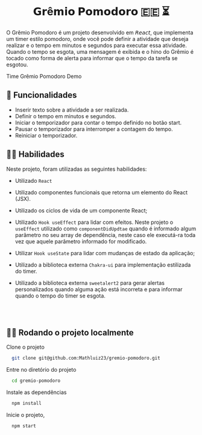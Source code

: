 <h1 align=center> 𝗚𝗿ê𝗺𝗶𝗼 𝗣𝗼𝗺𝗼𝗱𝗼𝗿𝗼 🇪🇪 ⏳</h1>

O Grêmio Pomodoro é um projeto desenvolvido em 𝘙𝘦𝘢𝘤𝘵, que implementa um timer estilo pomodoro, onde você pode definir a atividade que deseja realizar e o tempo em minutos e segundos para executar essa atividade. Quando o tempo se esgota, uma mensagem é exibida e o hino do Grêmio é tocado como forma de alerta para informar que o tempo da tarefa se esgotou.

Time Grêmio Pomodoro Demo

 ## 📲 Funcionalidades
- Inserir texto sobre a atividade a ser realizada.
- Definir o tempo em minutos e segundos.
- Iniciar o temporizador para contar o tempo definido no botão start.
- Pausar o temporizador para interromper a contagem do tempo.
- Reiniciar o temporizador.


## 👨‍🔧 Habilidades

Neste projeto, foram utilizadas as seguintes habilidades:

-   Utilizado `React`

-   Utilizado componentes funcionais que retorna um elemento do React (JSX).

-   Utilizado os ciclos de vida de um componente React;

-   Utilizado `Hook useEffect` para lidar com efeitos. Neste projeto o `useEffect` utilizado como `componentDidUpdtae` quando é informado algum parâmetro no seu array de dependência, neste caso ele executá-ra toda vez que aquele parâmetro informado for modificado.

-   Utilizar `Hook useState` para lidar com mudanças de estado da aplicação;

-   Utilizado a biblioteca externa `Chakra-ui` para implementação estilizada do timer.

-   Utilizado a biblioteca externa `sweetalert2` para gerar alertas personalizados quando alguma ação está incorreta e para informar quando o tempo do timer se esgota.

<br>
<br>

## 👨‍💻 Rodando o projeto localmente

Clone o projeto

```bash
  git clone git@github.com:Mathluiz23/gremio-pomodoro.git
```

Entre no diretório do projeto

```bash
  cd gremio-pomodoro
```

Instale as dependências

```bash
  npm install
```

Inicie o projeto,

```bash
  npm start
```
